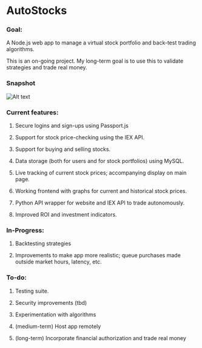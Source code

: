 # AutoStocks

### Goal:
A Node.js web app to manage a virtual stock portfolio and back-test trading algorithms.

This is an on-going project. My long-term goal is to use this to validate strategies and trade real money.

### Snapshot

![Alt text](https://imgur.com/a/gf1y7tj)

### Current features:

1) Secure logins and sign-ups using Passport.js

2) Support for stock price-checking using the IEX API.

3) Support for buying and selling stocks.

4) Data storage (both for users and for stock portfolios) using MySQL.

5) Live tracking of current stock prices; accompanying display on main page.

6) Working frontend with graphs for current and historical stock prices.

7) Python API wrapper for website and IEX API to trade autonomously.

8) Improved ROI and investment indicators.

### In-Progress:

1) Backtesting strategies

2) Improvements to make app more realistic; queue purchases made outside market hours, latency, etc.

### To-do:

1) Testing suite.

2) Security improvements (tbd)

3) Experimentation with algorithms

4) (medium-term) Host app remotely

5) (long-term) Incorporate financial authorization and trade real money
